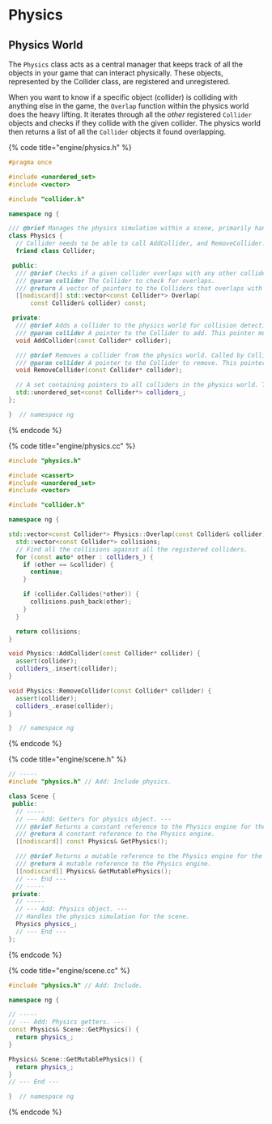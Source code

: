 # Physics

## Physics World

The `Physics` class acts as a central manager that keeps track of all the objects in your game that can interact physically. These objects, represented by the Collider class, are registered and unregistered.

When you want to know if a specific object (collider) is colliding with anything else in the game, the `Overlap` function within the physics world does the heavy lifting. It iterates through all the _other_ registered `Collider` objects and checks if they collide with the given collider. The physics world then returns a list of all the `Collider` objects it found overlapping.

{% code title="engine/physics.h" %}
```cpp
#pragma once

#include <unordered_set>
#include <vector>

#include "collider.h"

namespace ng {

/// @brief Manages the physics simulation within a scene, primarily handling collision detection.
class Physics {
  // Collider needs to be able to call AddCollider, and RemoveCollider.
  friend class Collider;

 public:
  /// @brief Checks if a given collider overlaps with any other collider currently in the physics world.
  /// @param collider The Collider to check for overlaps.
  /// @return A vector of pointers to the Colliders that overlaps with the given collider, empty if no overlap is found.
  [[nodiscard]] std::vector<const Collider*> Overlap(
      const Collider& collider) const;

 private:
  /// @brief Adds a collider to the physics world for collision detection. Called by Collider during its addition to a scene.
  /// @param collider A pointer to the Collider to add. This pointer must not be null and the Collider's lifetime should be managed externally to this class.
  void AddCollider(const Collider* collider);

  /// @brief Removes a collider from the physics world. Called by Collider during its removal from a scene.
  /// @param collider A pointer to the Collider to remove. This pointer must not be null and the Collider's lifetime should be managed externally to this class.
  void RemoveCollider(const Collider* collider);

  // A set containing pointers to all colliders in the physics world. The Physics class does not own these pointers.
  std::unordered_set<const Collider*> colliders_;
};

}  // namespace ng
```
{% endcode %}

{% code title="engine/physics.cc" %}
```cpp
#include "physics.h"

#include <cassert>
#include <unordered_set>
#include <vector>

#include "collider.h"

namespace ng {

std::vector<const Collider*> Physics::Overlap(const Collider& collider) const {
  std::vector<const Collider*> collisions;
  // Find all the collisions against all the registered colliders.
  for (const auto* other : colliders_) {
    if (other == &collider) {
      continue;
    }

    if (collider.Collides(*other)) {
      collisions.push_back(other);
    }
  }

  return collisions;
}

void Physics::AddCollider(const Collider* collider) {
  assert(collider);
  colliders_.insert(collider);
}

void Physics::RemoveCollider(const Collider* collider) {
  assert(collider);
  colliders_.erase(collider);
}

}  // namespace ng
```
{% endcode %}

{% code title="engine/scene.h" %}
```cpp
// -----
#include "physics.h" // Add: Include physics.

class Scene {
 public:
  // -----
  // --- Add: Getters for physics object. ---
  /// @brief Returns a constant reference to the Physics engine for the scene.
  /// @return A constant reference to the Physics engine.
  [[nodiscard]] const Physics& GetPhysics();

  /// @brief Returns a mutable reference to the Physics engine for the scene.
  /// @return A mutable reference to the Physics engine.
  [[nodiscard]] Physics& GetMutablePhysics();
  // --- End ---
  // -----
 private:
  // -----
  // --- Add: Physics object. ---
  // Handles the physics simulation for the scene.
  Physics physics_;
  // --- End ---
};
```
{% endcode %}

{% code title="engine/scene.cc" %}
```cpp
#include "physics.h" // Add: Include.

namespace ng {

// -----
// --- Add: Physics getters. ---
const Physics& Scene::GetPhysics() {
  return physics_;
}

Physics& Scene::GetMutablePhysics() {
  return physics_;
}
// --- End ---

}  // namespace ng
```
{% endcode %}

